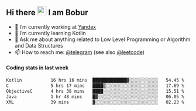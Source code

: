 ## Hi there <img src="https://media.giphy.com/media/hvRJCLFzcasrR4ia7z/giphy.gif" width="25px" height="25px"> I am Bobur

- :briefcase: I’m currently working at [Yandex](https://yandex.ru/)
- :seedling: I’m currently learning Kotlin
- :speech_balloon: Ask me about anything related to Low Level Programming or Algorithm and Data Structures
- :mailbox: How to reach me: [@telegram](https://t.me/octoant) (see also [@leetcode](https://leetcode.com/octoant/))    

#### Coding stats in last week

<!--START_SECTION:waka-->

```txt
Kotlin           16 hrs 16 mins  █████████████▓░░░░░░░░░░░   54.45 %
C                5 hrs 17 mins   ████▒░░░░░░░░░░░░░░░░░░░░   17.69 %
ObjectiveC       4 hrs 38 mins   ████░░░░░░░░░░░░░░░░░░░░░   15.51 %
Java             1 hr 48 mins    █▓░░░░░░░░░░░░░░░░░░░░░░░   06.05 %
XML              39 mins         ▓░░░░░░░░░░░░░░░░░░░░░░░░   02.23 %
```

<!--END_SECTION:waka-->
